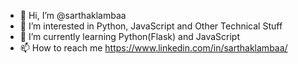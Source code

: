 - 👋 Hi, I’m @sarthaklambaa
- 👀 I’m interested in Python, JavaScript and Other Technical Stuff
- 🌱 I’m currently learning Python(Flask) and JavaScript
- 📫 How to reach me https://www.linkedin.com/in/sarthaklambaa/
